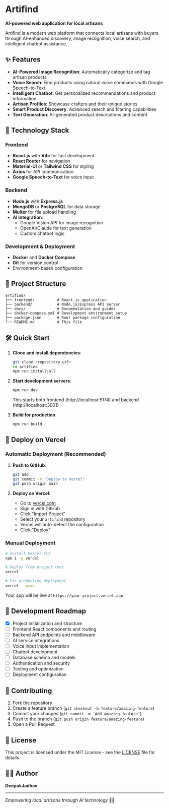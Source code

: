 # Artifind

**AI-powered web application for local artisans**

Artifind is a modern web platform that connects local artisans with buyers through AI-enhanced discovery, image recognition, voice search, and intelligent chatbot assistance.

## ✨ Features

- **AI-Powered Image Recognition**: Automatically categorize and tag artisan products
- **Voice Search**: Find products using natural voice commands with Google Speech-to-Text
- **Intelligent Chatbot**: Get personalized recommendations and product information
- **Artisan Profiles**: Showcase crafters and their unique stories
- **Smart Product Discovery**: Advanced search and filtering capabilities
- **Text Generation**: AI-generated product descriptions and content

## 🚀 Technology Stack

### Frontend
- **React.js** with **Vite** for fast development
- **React Router** for navigation
- **Material-UI** or **Tailwind CSS** for styling
- **Axios** for API communication
- **Google Speech-to-Text** for voice input

### Backend
- **Node.js** with **Express.js**
- **MongoDB** or **PostgreSQL** for data storage
- **Multer** for file upload handling
- **AI Integration**:
  - Google Vision API for image recognition
  - OpenAI/Claude for text generation
  - Custom chatbot logic

### Development & Deployment
- **Docker** and **Docker Compose**
- **Git** for version control
- Environment-based configuration

## 📁 Project Structure

```
artifind/
├── frontend/          # React.js application
├── backend/           # Node.js/Express API server
├── docs/              # Documentation and guides
├── docker-compose.yml # Development environment setup
├── package.json       # Root package configuration
└── README.md          # This file
```

## 🛠️ Quick Start

1. **Clone and install dependencies**:
   ```bash
   git clone <repository-url>
   cd artifind
   npm run install:all
   ```

2. **Start development servers**:
   ```bash
   npm run dev
   ```
   This starts both frontend (http://localhost:5174) and backend (http://localhost:3001)

3. **Build for production**:
   ```bash
   npm run build
   ```

## 🚀 Deploy on Vercel

### Automatic Deployment (Recommended)

1. **Push to GitHub**:
   ```bash
   git add .
   git commit -m "Deploy to Vercel"
   git push origin main
   ```

2. **Deploy on Vercel**:
   - Go to [vercel.com](https://vercel.com)
   - Sign in with GitHub
   - Click "Import Project"
   - Select your `artifind` repository
   - Vercel will auto-detect the configuration
   - Click "Deploy"

### Manual Deployment

```bash
# Install Vercel CLI
npm i -g vercel

# Deploy from project root
vercel

# For production deployment
vercel --prod
```

Your app will be live at `https://your-project.vercel.app`

## 🎯 Development Roadmap

- [x] Project initialization and structure
- [ ] Frontend React components and routing
- [ ] Backend API endpoints and middleware
- [ ] AI service integrations
- [ ] Voice input implementation
- [ ] Chatbot development
- [ ] Database schema and models
- [ ] Authentication and security
- [ ] Testing and optimization
- [ ] Deployment configuration

## 🤝 Contributing

1. Fork the repository
2. Create a feature branch (`git checkout -b feature/amazing-feature`)
3. Commit your changes (`git commit -m 'Add amazing feature'`)
4. Push to the branch (`git push origin feature/amazing-feature`)
5. Open a Pull Request

## 📝 License

This project is licensed under the MIT License - see the [LICENSE](LICENSE) file for details.

## 👨‍💻 Author

**DeepakJadhav**

---

*Empowering local artisans through AI technology* 🎨✨